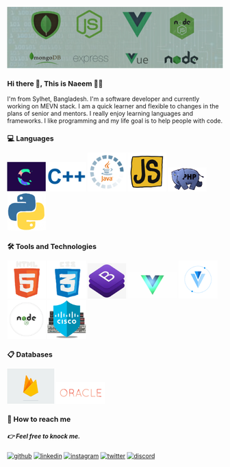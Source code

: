 ![Anurag's GitHub stats](https://github.com/NaeemHaque/NaeemHaque/blob/main/mevn-light.png)

### Hi there 👋, This is Naeem 👨‍💻
 I'm from Sylhet, Bangladesh. I'm a software developer and currently working on MEVN stack. I am a quick learner and flexible to changes in the plans of senior and mentors. I really enjoy learning languages and frameworks. I like programming and my life goal is to help people with code.

### 💻 Languages 

<img src="https://github.com/NaeemHaque/NaeemHaque/blob/main/gif/c.gif" width="90px"> <img src="https://github.com/NaeemHaque/NaeemHaque/blob/main/gif/c%2B%2B.gif" width="90px"> <img src="https://github.com/NaeemHaque/NaeemHaque/blob/main/gif/java.gif" width="90px"> <img src="https://github.com/NaeemHaque/NaeemHaque/blob/main/gif/js.gif" width="90px"> <img src="https://github.com/NaeemHaque/NaeemHaque/blob/main/gif/php.gif" width="90px"> <img src="https://github.com/NaeemHaque/NaeemHaque/blob/main/gif/python.gif" width="90px">


### 🛠️ Tools and Technologies

<img src="https://github.com/NaeemHaque/NaeemHaque/blob/main/gif/html.gif" width="90px"> <img src="https://github.com/NaeemHaque/NaeemHaque/blob/main/gif/css.gif" width="90px"> <img src="https://github.com/NaeemHaque/NaeemHaque/blob/main/gif/bootstrap.jpg" width="90px"> <img src="https://github.com/NaeemHaque/NaeemHaque/blob/main/gif/vue.gif" width="115px"> <img src="https://github.com/NaeemHaque/NaeemHaque/blob/main/gif/vuetify.png" width="90px"> <img src="https://github.com/NaeemHaque/NaeemHaque/blob/main/gif/nodejs.gif" width="90px"> <img src="https://github.com/NaeemHaque/NaeemHaque/blob/main/gif/cisco.gif" width="90px">


### 📋 Databases

<img src="https://github.com/NaeemHaque/NaeemHaque/blob/main/gif/firebase.gif" width="110px"> <img src="https://github.com/NaeemHaque/NaeemHaque/blob/main/gif/oracle.gif" width="115px">

### 💌 How to reach me
##### 👉 Feel free to knock me.
[<img src='https://cdn.jsdelivr.net/npm/simple-icons@3.0.1/icons/github.svg' alt='github' height='40'>](https://github.com/NaeemHaque)  [<img src='https://cdn.jsdelivr.net/npm/simple-icons@3.0.1/icons/linkedin.svg' alt='linkedin' height='40'>](https://www.linkedin.com/in/gulam-sarwer-8626101a3/)  [<img src='https://cdn.jsdelivr.net/npm/simple-icons@3.0.1/icons/instagram.svg' alt='instagram' height='40'>](https://www.instagram.com/haque_naeem/)  [<img src='https://cdn.jsdelivr.net/npm/simple-icons@3.0.1/icons/twitter.svg' alt='twitter' height='40'>](https://twitter.com/@NaeemHaque5)  [<img src='https://cdn.jsdelivr.net/npm/simple-icons@3.0.1/icons/discord.svg' alt='discord' height='40'>](https://discord.com/channels/NaeemHaque#7966) 

